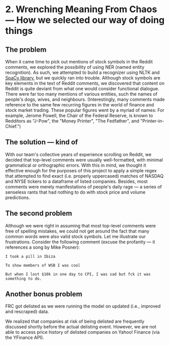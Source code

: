 # 2. Wrenching Meaning From Chaos — How we selected our way of doing things

## The problem
When it came time to pick out mentions of stock symbols in the Reddit comments, we explored the possibility of using NER (named entity recognition). As such, we attempted to build a recognizer using NLTK and [SpaCy library](https://spacy.io/), but we quickly ran into trouble. Although stock symbols are key elements in the text of Reddit comments, we discovered that content on Reddit is quite deviant from what one would consider functional dialogue. There were far too many mentions of various entities, such the names of people's dogs, wives, and neighbours. (Interestingly, many comments made reference to the same few recurring figures in the world of finance and stock market trading. These popular figures went by a myriad of names: For example, Jerome Powell, the Chair of the Federal Reserve, is known to Redditors as "J-Pow", the "Money Printer", "The Fedfather", and "Printer-in-Chief.")

## The solution — kind of
With our team's collective years of experience scrolling on Reddit, we decided that top-level comments were usually well-formatted, with minimal grammatical or orthographic errors. With this in mind, we thought it effective enough for the purposes of this project to apply a simple regex that attempted to find exact (i.e. properly uppercased) matches of NASDAQ and NYSE tickers to a dataframe of listed companies. Besides, most comments were merely manifestations of people's daily rage — a series of senseless rants that had nothing to do with stock price and volume predictions.

## The second problem
Although we were right in assuming that most top-level comments were free of spelling mistakes, we could not get around the fact that many common words were also valid stock symbols. Let me illustrate our frustrations. Consider the following comment (excuse the profanity — it references a song by Mike Posner):

```
I took a pill in Ibiza

To show members of WSB I was cool

But when I lost $10k in one day to CPI, I was sad but fck it was something to do.
```

## Another bonus problem
FRC got delisted as we were running the model on updated (i.e., improved and rescraped) data.

We realized that companies at risk of being delisted are frequently discussed shortly before the actual delisting event. However, we are not able to access price history of delisted companies on Yahoo! Finance (via the YFinance API).